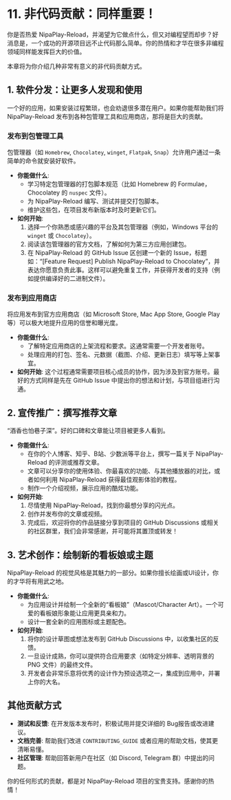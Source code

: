 # 11. 非代码贡献：同样重要！

你是否热爱 NipaPlay-Reload，并渴望为它做点什么，但又对编程望而却步？好消息是，一个成功的开源项目远不止代码那么简单。你的热情和才华在很多非编程领域同样能发挥巨大的价值。

本章将为你介绍几种非常有意义的非代码贡献方式。

## 1. 软件分发：让更多人发现和使用

一个好的应用，如果安装过程繁琐，也会劝退很多潜在用户。如果你能帮助我们将 NipaPlay-Reload 发布到各种包管理工具和应用商店，那将是巨大的贡献。

### 发布到包管理工具

包管理器（如 `Homebrew`, `Chocolatey`, `winget`, `Flatpak`, `Snap`）允许用户通过一条简单的命令就安装好软件。

*   **你能做什么**:
    *   学习特定包管理器的打包脚本规范（比如 Homebrew 的 Formulae，Chocolatey 的 `nuspec` 文件）。
    *   为 NipaPlay-Reload 编写、测试并提交打包脚本。
    *   维护这些包，在项目发布新版本时及时更新它们。
*   **如何开始**:
    1.  选择一个你熟悉或感兴趣的平台及其包管理器（例如，Windows 平台的 `winget` 或 `Chocolatey`）。
    2.  阅读该包管理器的官方文档，了解如何为第三方应用创建包。
    3.  在 NipaPlay-Reload 的 GitHub Issue 区创建一个新的 Issue，标题如：“[Feature Request] Publish NipaPlay-Reload to Chocolatey”，并表达你愿意负责此事。这样可以避免重复工作，并获得开发者的支持（例如提供编译好的二进制文件）。

### 发布到应用商店

将应用发布到官方应用商店（如 Microsoft Store, Mac App Store, Google Play等）可以极大地提升应用的信誉和曝光度。

*   **你能做什么**:
    *   了解特定应用商店的上架流程和要求。这通常需要一个开发者账号。
    *   处理应用的打包、签名、元数据（截图、介绍、更新日志）填写等上架事宜。
*   **如何开始**: 这个过程通常需要项目核心成员的协作，因为涉及到官方账号。最好的方式同样是先在 GitHub Issue 中提出你的想法和计划，与项目组进行沟通。

## 2. 宣传推广：撰写推荐文章

“酒香也怕巷子深”。好的口碑和文章能让项目被更多人看到。

*   **你能做什么**:
    *   在你的个人博客、知乎、B站、少数派等平台上，撰写一篇关于 NipaPlay-Reload 的评测或推荐文章。
    *   文章可以分享你的使用体验、你最喜欢的功能、与其他播放器的对比，或者如何利用 NipaPlay-Reload 获得最佳观影体验的教程。
    *   制作一个介绍视频，展示应用的酷炫功能。
*   **如何开始**:
    1.  尽情使用 NipaPlay-Reload，找到你最想分享的闪光点。
    2.  创作并发布你的文章或视频。
    3.  完成后，欢迎将你的作品链接分享到项目的 GitHub Discussions 或相关的社区群里，我们会非常感谢，并可能将其置顶或转发！

## 3. 艺术创作：绘制新的看板娘或主题

NipaPlay-Reload 的视觉风格是其魅力的一部分。如果你擅长绘画或UI设计，你的才华将有用武之地。

*   **你能做什么**:
    *   为应用设计并绘制一个全新的“看板娘”（Mascot/Character Art）。一个可爱的看板娘形象能让应用更具亲和力。
    *   设计一套全新的应用图标或主题配色。
*   **如何开始**:
    1.  将你的设计草图或想法发布到 GitHub Discussions 中，以收集社区的反馈。
    2.  一旦设计成熟，你可以提供符合应用要求（如特定分辨率、透明背景的 PNG 文件）的最终文件。
    3.  开发者会非常乐意将优秀的设计作为预设选项之一，集成到应用中，并署上你的大名。

## 其他贡献方式

*   **测试和反馈**: 在开发版本发布时，积极试用并提交详细的 Bug报告或改进建议。
*   **文档完善**: 帮助我们改进 `CONTRIBUTING_GUIDE` 或者应用的帮助文档，使其更清晰易懂。
*   **社区管理**: 帮助回答新用户在社区（如 Discord, Telegram 群）中提出的问题。

你的任何形式的贡献，都是对 NipaPlay-Reload 项目的宝贵支持。感谢你的热情！
